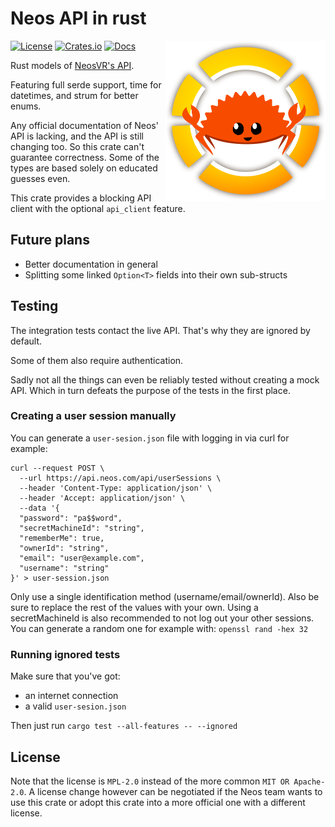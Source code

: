 # Neos API in rust

<img align="right" width="256" height="256" src="https://github.com/onlivfe/neos_rs/raw/main/logo.png"/>

[![License](https://img.shields.io/crates/l/neos.svg)](https://github.com/onlivfe/neos_rs/src/LICENSE)
[![Crates.io](https://img.shields.io/crates/v/neos.svg)](https://crates.io/crates/neos)
[![Docs](https://docs.rs/neos/badge.svg)](https://docs.rs/crate/neos/)

Rust models of [NeosVR's API](https://wiki.neosvr.com/docfx/api).

Featuring full serde support, time for datetimes, and strum for better enums.

Any official documentation of Neos' API is lacking, and the API is still changing too.
So this crate can't guarantee correctness.
Some of the types are based solely on educated guesses even.

This crate provides a blocking API client with the optional `api_client` feature.

## Future plans

- Better documentation in general
- Splitting some linked `Option<T>` fields into their own sub-structs

## Testing

The integration tests contact the live API.
That's why they are ignored by default.

Some of them also require authentication.

Sadly not all the things can even be reliably tested without creating a mock API.
Which in turn defeats the purpose of the tests in the first place.

### Creating a user session manually

You can generate a `user-sesion.json` file with logging in via curl for example:

```shell
curl --request POST \
  --url https://api.neos.com/api/userSessions \
  --header 'Content-Type: application/json' \
  --header 'Accept: application/json' \
  --data '{
  "password": "pa$$word",
  "secretMachineId": "string",
  "rememberMe": true,
  "ownerId": "string",
  "email": "user@example.com",
  "username": "string"
}' > user-session.json
```

Only use a single identification method (username/email/ownerId).
Also be sure to replace the rest of the values with your own.
Using a secretMachineId is also recommended to not log out your other sessions.
You can generate a random one for example with: `openssl rand -hex 32`

### Running ignored tests

Make sure that you've got:

- an internet connection
- a valid `user-sesion.json`

Then just run `cargo test --all-features -- --ignored`

## License

Note that the license is `MPL-2.0` instead of the more common `MIT OR Apache-2.0`.
A license change however can be negotiated if the Neos team wants to use this crate or adopt this crate into a more official one with a different license.
